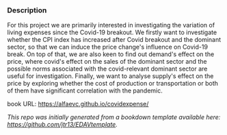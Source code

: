 ### Description

For this project we are primarily interested in investigating the variation of living expenses since the Covid-19 breakout. We firstly want to investigate whether the CPI index has increased after Covid breakout and the dominant sector, so that we can induce the price change's influence on Covid-19 break. On top of that, we are also keen to find out demand's effect on the price, where covid's effect on the sales of the dominant sector and the possible norms associated with the covid-relevant dominant sector are useful for investigation. Finally, we want to analyse supply's effect on the price by exploring whether the cost of production or transportation or both of them have significant correlation with the pandemic.  


book URL: https://alfaevc.github.io/covidexpense/

*This repo was initially generated from a bookdown template available here: https://github.com/jtr13/EDAVtemplate.*	




